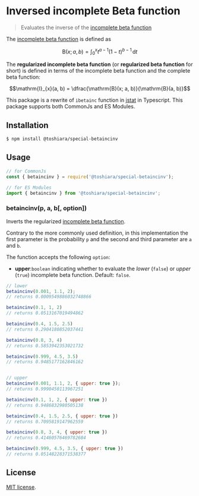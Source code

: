 # Inversed incomplete Beta function

> Evaluates the inverse of the [incomplete beta function][incomplete-beta-function]

The [incomplete beta function][incomplete-beta-function]
 is defined as

```math
\mathrm{B}(x; a, b) = \int_0^x t^{a-1}(1-t)^{b-1}\,\mathrm{d}t
```

The **regularized incomplete beta function**
 (or **regularized beta function** for short) is defined
 in terms of the incomplete beta function and the complete beta function:

```math
\mathrm{I}_{x}(a, b) = \dfrac{\mathrm{B}(x; a, b)}{\mathrm{B}(a, b)}
```


This package is a rewrite of `ibetainc` function in
 [jstat](https://www.npmjs.com/package/jstat)
 in Typescript.
This package supports both CommonJs and ES Modules.


## Installation

``` bash
$ npm install @toshiara/special-betaincinv
```


## Usage

``` javascript
// for CommonJs
const { betaincinv } = require('@toshiara/special-betaincinv');

// for ES Modules
import { betaincinv } from '@toshiara/special-betaincinv';
```

### betaincinv(p, a, b[, option])

Inverts the regularized
[incomplete beta function][incomplete-beta-function].

Contrary to the more commonly used definition,
 in this implementation the first parameter is the probability `p`
 and the second and third parameter are `a` and `b`.

The function accepts the following `option`:

* __upper__:`boolean` indicating whether to evaluate
  the *lower* (`false`) or *upper* (`true`) incomplete beta function.
  Default: `false`.

```javascript
// lower
betaincinv(0.001, 1.1, 2);
// returns 0.0009549886032748866

betaincinv(0.1, 1, 2)
// returns 0.0513167019494862

betaincinv(0.4, 1.5, 2.5)
// returns 0.2904180852037441

betaincinv(0.8, 3, 4)
// returns 0.5853942353021732

betaincinv(0.999, 4.5, 3.5)
// returns 0.9485177162846162


// upper
betaincinv(0.001, 1.1, 2, { upper: true });
// returns 0.9990450113967251

betaincinv(0.1, 1, 2, { upper: true })
// returns 0.9486832980505138

betaincinv(0.4, 1.5, 2.5, { upper: true })
// returns 0.7095819147962559

betaincinv(0.8, 3, 4, { upper: true })
// returns 0.41460576469782684

betaincinv(0.999, 4.5, 3.5, { upper: true })
// returns 0.05148228371538377
```


## License

[MIT license](http://opensource.org/licenses/MIT).



[incomplete-beta-function]: https://en.wikipedia.org/wiki/Incomplete_beta_function


